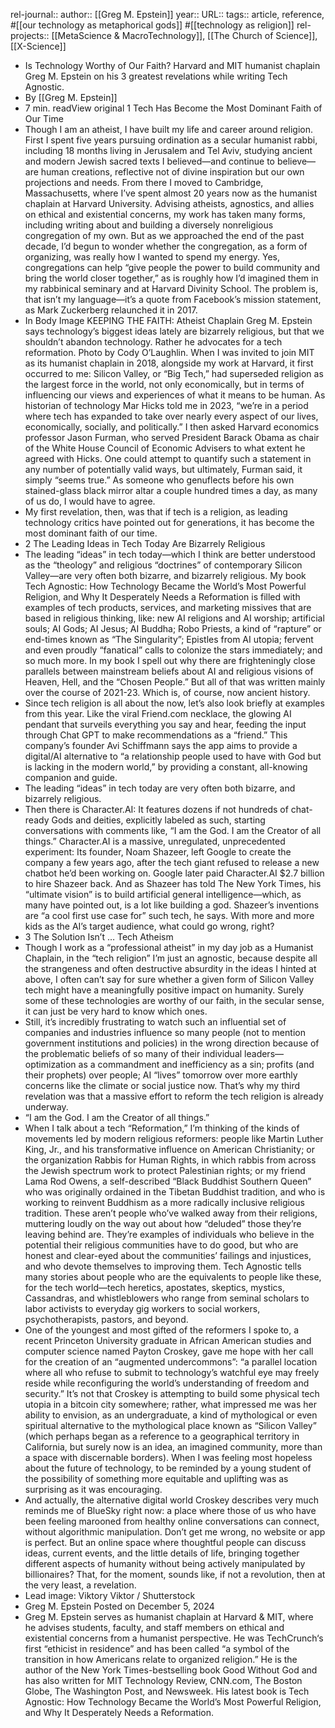 rel-journal::
author:: [[Greg M. Epstein]]
year::
URL::
tags:: article, reference, #[[our technology as metaphorical gods]] #[[technology as religion]]
rel-projects:: [[MetaScience & MacroTechnology]], [[The Church of Science]], [[X-Science]]



- Is Technology Worthy of Our Faith?
  Harvard and MIT humanist chaplain Greg M. Epstein on his 3 greatest revelations while writing Tech Agnostic.
- By [[Greg M. Epstein]]
- 7 min. readView original
  1 Tech Has Become the Most Dominant Faith of Our Time
- Though I am an atheist, I have built my life and career around religion. First I spent five years pursuing ordination as a secular humanist rabbi, including 18 months living in Jerusalem and Tel Aviv, studying ancient and modern Jewish sacred texts I believed—and continue to believe—are human creations, reflective not of divine inspiration but our own projections and needs. From there I moved to Cambridge, Massachusetts, where I’ve spent almost 20 years now as the humanist chaplain at Harvard University. Advising atheists, agnostics, and allies on ethical and existential concerns, my work has taken many forms, including writing about and building a diversely nonreligious congregation of my own. But as we approached the end of the past decade, I’d begun to wonder whether the congregation, as a form of organizing, was really how I wanted to spend my energy. Yes, congregations can help “give people the power to build community and bring the world closer together,” as is roughly how I’d imagined them in my rabbinical seminary and at Harvard Divinity School. The problem is, that isn’t my language—it’s a quote from Facebook’s mission statement, as Mark Zuckerberg relaunched it in 2017.
- In Body Image
  KEEPING THE FAITH: Atheist Chaplain Greg M. Epstein says technology’s biggest ideas lately are bizarrely religious, but that we shouldn’t abandon technology. Rather he advocates for a tech reformation. Photo by Cody O’Laughlin.
  When I was invited to join MIT as its humanist chaplain in 2018, alongside my work at Harvard, it first occurred to me: Silicon Valley, or “Big Tech,” had superseded religion as the largest force in the world, not only economically, but in terms of influencing our views and experiences of what it means to be human. As historian of technology Mar Hicks told me in 2023, “we’re in a period where tech has expanded to take over nearly every aspect of our lives, economically, socially, and politically.” I then asked Harvard economics professor Jason Furman, who served President Barack Obama as chair of the White House Council of Economic Advisers to what extent he agreed with Hicks. One could attempt to quantify such a statement in any number of potentially valid ways, but ultimately, Furman said, it simply “seems true.” As someone who genuflects before his own stained-glass black mirror altar a couple hundred times a day, as many of us do, I would have to agree.
- My first revelation, then, was that if tech is a religion, as leading technology critics have pointed out for generations, it has become the most dominant faith of our time.
- 2 The Leading Ideas in Tech Today Are Bizarrely Religious
- The leading “ideas” in tech today—which I think are better understood as the “theology” and religious “doctrines” of contemporary Silicon Valley—are very often both bizarre, and bizarrely religious. My book Tech Agnostic: How Technology Became the World’s Most Powerful Religion, and Why It Desperately Needs a Reformation is filled with examples of tech products, services, and marketing missives that are based in religious thinking, like: new AI religions and AI worship; artificial souls; AI Gods; AI Jesus; AI Buddha; Robo Priests, a kind of “rapture” or end-times known as “The Singularity”;  Epistles from AI utopia; fervent and even proudly “fanatical”  calls to colonize the stars immediately; and so much more. In my book I spell out why there are frighteningly close parallels between mainstream beliefs about AI and religious visions of Heaven, Hell, and the “Chosen People.” But all of that was written mainly over the course of 2021-23. Which is, of course, now ancient history.
- Since tech religion is all about the now, let’s also look briefly at examples from this year. Like the viral Friend.com necklace, the glowing AI pendant that surveils everything you say and hear, feeding the input through Chat GPT to make recommendations as a “friend.” This company’s founder Avi Schiffmann says the app aims to provide a digital/AI alternative to “a relationship people used to have with God but is lacking in the modern world,” by providing a constant, all-knowing companion and guide.
- The leading “ideas” in tech today are very often both bizarre, and bizarrely religious.
- Then there is Character.AI: It features dozens if not hundreds of chat-ready Gods and deities, explicitly labeled as such, starting conversations with comments like, “I am the God. I am the Creator of all things.” Character.AI is a massive, unregulated, unprecedented experiment: Its founder, Noam Shazeer, left Google to create the company a few years ago, after the tech giant refused to release a new chatbot he’d been working on. Google later paid Character.AI $2.7 billion to hire Shazeer back. And as Shazeer has told The New York Times, his “ultimate vision” is to build artificial general intelligence—which, as many have pointed out,  is a lot like building a god. Shazeer’s inventions are “a cool first use case for” such tech, he says. With more and more kids as the AI’s target audience, what could go wrong, right?
- 3 The Solution Isn’t … Tech Atheism
- Though I work as a “professional atheist” in my day job as a Humanist Chaplain, in the “tech religion” I’m just an agnostic, because despite all the strangeness and often destructive absurdity in the ideas I hinted at above, I often can’t say for sure whether a given form of Silicon Valley tech might have a meaningfully positive impact on humanity. Surely some of these technologies are worthy of our faith, in the secular sense, it can just be very hard to know which ones.
- Still, it’s incredibly frustrating to watch such an influential set of companies and industries influence so many people (not to mention government institutions and policies) in the wrong direction because of the problematic beliefs of so many of their individual leaders—optimization as a commandment and inefficiency as a sin; profits (and their prophets) over people; AI “lives” tomorrow over more earthly concerns like the climate or social justice now. That’s why my third revelation was that a massive effort to reform the tech religion is already underway.
- “I am the God. I am the Creator of all things.”
- When I talk about a tech “Reformation,” I’m thinking of the kinds of movements led by modern religious reformers: people like Martin Luther King, Jr., and his transformative influence on American Christianity; or the organization Rabbis for Human Rights, in which rabbis from across the Jewish spectrum work to protect Palestinian rights; or my friend Lama Rod Owens, a self-described “Black Buddhist Southern Queen” who was originally ordained in the Tibetan Buddhist tradition, and who is working to reinvent Buddhism as a more radically inclusive religious tradition. These aren’t people who’ve walked away from their religions, muttering loudly on the way out about how “deluded” those they’re leaving behind are. They’re examples of individuals who believe in the potential their religious communities have to do good, but who are honest and clear-eyed about the communities’ failings and injustices, and who devote themselves to improving them. Tech Agnostic tells many stories about people who are the equivalents to people like these, for the tech world—tech heretics, apostates, skeptics, mystics, Cassandras, and whistleblowers who range from seminal scholars to labor activists to everyday gig workers to social workers, psychotherapists, pastors, and beyond.
- One of the youngest and most gifted of the reformers I spoke to, a recent Princeton University graduate in African American studies and computer science named Payton Croskey, gave me hope with her call for the creation of an “augmented undercommons”: “a parallel location where all who refuse to submit to technology’s watchful eye may freely reside while reconfiguring the world’s understanding of freedom and security.” It’s not that Croskey is attempting to build some physical tech utopia in a bitcoin city somewhere; rather, what impressed me was her ability to envision, as an undergraduate, a kind of mythological or even spiritual alternative to the mythological place known as “Silicon Valley” (which perhaps began as a reference to a geographical territory in California, but surely now is an idea, an imagined community, more than a space with discernable borders). When I was feeling most hopeless about the future of technology, to be reminded by a young student of the possibility of something more equitable and uplifting was as surprising as it was encouraging.
- And actually, the alternative digital world Croskey describes very much reminds me of BlueSky right now: a place where those of us who have been feeling marooned from healthy online conversations can connect, without algorithmic manipulation. Don’t get me wrong, no website or app is perfect. But an online space where thoughtful people can discuss ideas, current events, and the little details of life, bringing together different aspects of humanity without being actively manipulated by billionaires? That, for the moment, sounds like, if not a revolution, then at the very least, a revelation.
- Lead image: Viktory Viktor / Shutterstock
- Greg M. Epstein
  Posted on December 5, 2024
- Greg M. Epstein serves as humanist chaplain at Harvard & MIT, where he advises students, faculty, and staff members on ethical and existential concerns from a humanist perspective. He was TechCrunch‘s first “ethicist in residence” and has been called “a symbol of the transition in how Americans relate to organized religion.” He is the author of the New York Times-bestselling book Good Without God and has also written for MIT Technology Review, CNN.com, The Boston Globe, The Washington Post, and Newsweek. His latest book is Tech Agnostic: How Technology Became the World’s Most Powerful Religion, and Why It Desperately Needs a Reformation.
